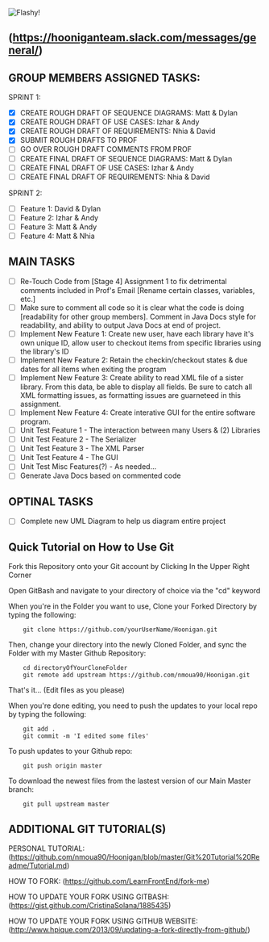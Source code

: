 ![Flashy!](http://i.picasion.com/gl/85/7hnh.gif)

(https://hooniganteam.slack.com/messages/general/)
------------------------------------------------------

GROUP MEMBERS ASSIGNED TASKS:
----------------------------
SPRINT 1:
- [x] CREATE ROUGH DRAFT OF SEQUENCE DIAGRAMS: Matt & Dylan 
- [x] CREATE ROUGH DRAFT OF USE CASES: Izhar & Andy 
- [x] CREATE ROUGH DRAFT OF REQUIREMENTS: Nhia & David
- [x] SUBMIT ROUGH DRAFTS TO PROF
- [ ] GO OVER ROUGH DRAFT COMMENTS FROM PROF
- [ ] CREATE FINAL DRAFT OF SEQUENCE DIAGRAMS: Matt & Dylan 
- [ ] CREATE FINAL DRAFT OF USE CASES: Izhar & Andy 
- [ ] CREATE FINAL DRAFT OF REQUIREMENTS: Nhia & David

SPRINT 2:
- [ ] Feature 1: David & Dylan 
- [ ] Feature 2: Izhar & Andy
- [ ] Feature 3: Matt & Andy
- [ ] Feature 4: Matt & Nhia

MAIN TASKS
----------
- [ ] Re-Touch Code from [Stage 4] Assignment 1 to fix detrimental comments included in Prof's Email [Rename certain classes, variables, etc.]
- [ ] Make sure to comment all code so it is clear what the code is doing [readability for other group members]. Comment in Java Docs style for readability, and ability to output Java Docs at end of project.
- [ ] Implement New Feature 1: Create new user, have each library have it's own unique ID, allow user to checkout items from specific libraries using the library's ID
- [ ] Implement New Feature 2: Retain the checkin/checkout states & due dates for all items when exiting the program
- [ ] Implement New Feature 3: Create ability to read XML file of a sister library. From this data, be able to display all fields. Be sure to catch all XML formatting issues, as formatting issues are guarneteed in this assignment.
- [ ] Implement New Feature 4: Create interative GUI for the entire software program.
- [ ] Unit Test Feature 1 - The interaction between many Users & (2) Libraries
- [ ] Unit Test Feature 2 - The Serializer
- [ ] Unit Test Feature 3 - The XML Parser
- [ ] Unit Test Feature 4 - The GUI
- [ ] Unit Test Misc Features(?) - As needed...
- [ ] Generate Java Docs based on commented code

OPTINAL TASKS
--------------
- [ ] Complete new UML Diagram to help us diagram entire project


Quick Tutorial on How to Use Git 
------------------------------------
Fork this Repository onto your Git account by Clicking In the Upper Right Corner
	
Open GitBash and navigate to your directory of choice via the "cd" keyword
	
When you're in the Folder you want to use, Clone your Forked Directory by typing the following:

		git clone https://github.com/yourUserName/Hoonigan.git
	
Then, change your directory into the newly Cloned Folder, and sync the Folder with my Master Github Repository:

		cd directoryOfYourCloneFolder
		git remote add upstream https://github.com/nmoua90/Hoonigan.git
	
That's it... (Edit files as you please)
	
When you're done editing, you need to push the updates to your local repo by typing the following:

		git add .
		git commit -m 'I edited some files'

To push updates to your Github repo:

		git push origin master
		
To download the newest files from the lastest version of our Main Master branch:

		git pull upstream master
		
ADDITIONAL GIT TUTORIAL(S)
----------
PERSONAL TUTORIAL:
(https://github.com/nmoua90/Hoonigan/blob/master/Git%20Tutorial%20Readme/Tutorial.md)

HOW TO FORK:
(https://github.com/LearnFrontEnd/fork-me)

HOW TO UPDATE YOUR FORK USING GITBASH:
(https://gist.github.com/CristinaSolana/1885435)

HOW TO UPDATE YOUR FORK USING GITHUB WEBSITE:
(http://www.hpique.com/2013/09/updating-a-fork-directly-from-github/)
